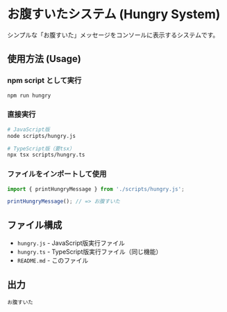 # お腹すいたシステム (Hungry System)

シンプルな「お腹すいた」メッセージをコンソールに表示するシステムです。

## 使用方法 (Usage)

### npm script として実行
```bash
npm run hungry
```

### 直接実行
```bash
# JavaScript版
node scripts/hungry.js

# TypeScript版（要tsx）
npx tsx scripts/hungry.ts
```

### ファイルをインポートして使用
```javascript
import { printHungryMessage } from './scripts/hungry.js';

printHungryMessage(); // => お腹すいた
```

## ファイル構成

- `hungry.js` - JavaScript版実行ファイル
- `hungry.ts` - TypeScript版実行ファイル（同じ機能）
- `README.md` - このファイル

## 出力

```
お腹すいた
```